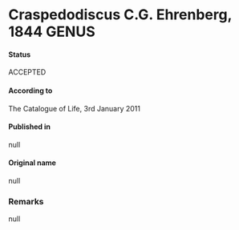 Craspedodiscus C.G. Ehrenberg, 1844 GENUS
=======

#### Status
ACCEPTED

#### According to
The Catalogue of Life, 3rd January 2011

#### Published in
null

#### Original name
null

### Remarks
null